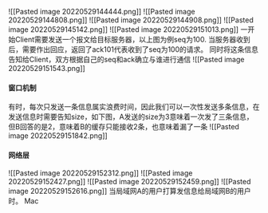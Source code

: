 ![[Pasted image 20220529144444.png]]
![[Pasted image 20220529144808.png]]
![[Pasted image 20220529144908.png]]
![[Pasted image 20220529145142.png]]
![[Pasted image 20220529151013.png]]
一开始Client需要发送一个报文给目标服务器，以上图为例seq为100.
当服务器收到后，需要作出回应，返回了ack101代表收到了seq为100的请求。
同时将这条信息告知给Client，双方根据自己的seq和ack确立与谁进行通信
![[Pasted image 20220529151543.png]]

#### 窗口机制
有时，每次只发送一条信息属实浪费时间，因此我们可以一次性发送多条信息，在发送信息时需要告知size，如下图，A发送的size为3意味着一次发了三条信息，但B回答的是2，意味着B的缓存只能接收2条，也意味着漏了一条
![[Pasted image 20220529151842.png]]

#### 网络层
![[Pasted image 20220529152312.png]]
![[Pasted image 20220529152427.png]]
![[Pasted image 20220529152459.png]]
![[Pasted image 20220529152616.png]]
当局域网A的用户打算发信息给局域网B的用户时。
Mac